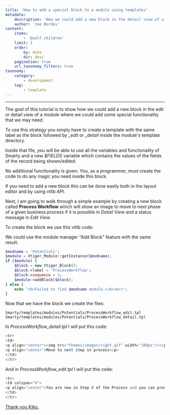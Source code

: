 ```yaml
---
title: 'How to add a special block to a module using templates'
metadata:
    description: 'How we could add a new block in the detail view of a module where we could add some special functionality that we may need'
    author: 'Joe Bordes'
content:
    items:
        - '@self.children'
    limit: 5
    order:
        by: date
        dir: desc
    pagination: true
    url_taxonomy_filters: true
taxonomy:
    category:
        - development
    tag:
        - template
---
```

---
The goal of this tutorial is to show how we could add a new block in the
edit or detail view of a module where we could add some special
functionality that we may need.

To use this strategy you simply have to create a template with the same
label as the block followed by *\_edit* or *\_detail* inside the
module's template directory.

Inside that file, you will be able to use all the variables and
functionality of Smarty and a new *$FIELDS* variable which contains the
values of the fields of the record being shown/edited.

No additional functionality is given. You, as a programmer, must create
the code to do any magic you need inside this block.

If you need to add a new block this can be done easily both in the
layout editor and by using vtlib API.

Next, I am going to walk through a simple example by creating a new
block called **Process Workflow** which will show an image to move to
next phase of a given business process if it is possible in *Detail
View* and a status message in *Edit View*.

To create the block we use this vtlib code:

<div class="notices blue"> We could use the module manager "Add
Block" feature with the same result. </div>

```php
$modname = 'Potentials';
$module = Vtiger_Module::getInstance($modname);
if ($module) {
	$block = new Vtiger_Block();
	$block->label = 'ProcessWorkflow';
	$block->sequence = 2;
	$module->addBlock($block);
} else {
	echo "<b>Failed to find $modname module.</b><br>";
}
```
Now that we have the block we create the files:

    Smarty/templates/modules/Potentials/ProcessWorkflow_edit.tpl
    Smarty/templates/modules/Potentials/ProcessWorkflow_detail.tpl

In *ProcessWorkflow\_detail.tpl* I will put this code:

```php
<tr>
<td>
<p align="center"><img src="themes/images/right.gif" width="100px"/></p>
<p align="center">Move to next step in process</p>
</td>
</tr>
```
And in *ProcessWorkflow\_edit.tpl* I will put this code:

```php
<tr>
<td colspan="4">
<p align="center">You are now in Step X of the Process and you can proceed to Step Y or Step Z</p>
</td>
</tr>
```
<div class="notices blue">
<a href="https://github.com/tsolucio/corebos/pull/76">Thank you Kiko.</a>
</div>
